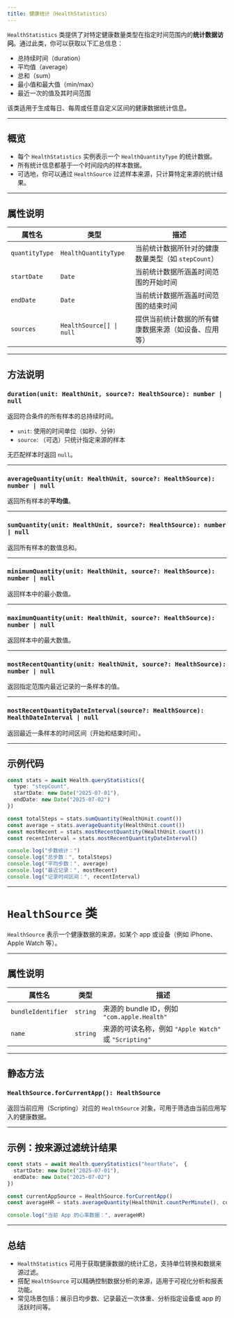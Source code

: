 ```yaml
---
title: 健康统计（HealthStatistics）
---
```

`HealthStatistics` 类提供了对特定健康数量类型在指定时间范围内的**统计数据访问**。通过此类，你可以获取以下汇总信息：

* 总持续时间（duration）
* 平均值（average）
* 总和（sum）
* 最小值和最大值（min/max）
* 最近一次的值及其时间范围

该类适用于生成每日、每周或任意自定义区间的健康数据统计信息。

---

## 概览

* 每个 `HealthStatistics` 实例表示一个 `HealthQuantityType` 的统计数据。
* 所有统计信息都基于一个时间段内的样本数据。
* 可选地，你可以通过 `HealthSource` 过滤样本来源，只计算特定来源的统计结果。

---

## 属性说明

| 属性名            | 类型                       | 描述                              |
| -------------- | ------------------------ | ------------------------------- |
| `quantityType` | `HealthQuantityType`     | 当前统计数据所针对的健康数量类型（如 `stepCount`） |
| `startDate`    | `Date`                   | 当前统计数据所涵盖时间范围的开始时间              |
| `endDate`      | `Date`                   | 当前统计数据所涵盖时间范围的结束时间              |
| `sources`      | `HealthSource[] \| null` | 提供当前统计数据的所有健康数据来源（如设备、应用等）      |

---

## 方法说明

### `duration(unit: HealthUnit, source?: HealthSource): number | null`

返回符合条件的所有样本的总持续时间。

* `unit`: 使用的时间单位（如秒、分钟）
* `source`: （可选）只统计指定来源的样本

无匹配样本时返回 `null`。

---

### `averageQuantity(unit: HealthUnit, source?: HealthSource): number | null`

返回所有样本的**平均值**。

---

### `sumQuantity(unit: HealthUnit, source?: HealthSource): number | null`

返回所有样本的数值总和。

---

### `minimumQuantity(unit: HealthUnit, source?: HealthSource): number | null`

返回样本中的最小数值。

---

### `maximumQuantity(unit: HealthUnit, source?: HealthSource): number | null`

返回样本中的最大数值。

---

### `mostRecentQuantity(unit: HealthUnit, source?: HealthSource): number | null`

返回指定范围内最近记录的一条样本的值。

---

### `mostRecentQuantityDateInterval(source?: HealthSource): HealthDateInterval | null`

返回最近一条样本的时间区间（开始和结束时间）。

---

## 示例代码

```ts
const stats = await Health.queryStatistics({
  type: "stepCount",
  startDate: new Date("2025-07-01"),
  endDate: new Date("2025-07-02")
})

const totalSteps = stats.sumQuantity(HealthUnit.count())
const average = stats.averageQuantity(HealthUnit.count())
const mostRecent = stats.mostRecentQuantity(HealthUnit.count())
const recentInterval = stats.mostRecentQuantityDateInterval()

console.log("步数统计：")
console.log("总步数：", totalSteps)
console.log("平均步数：", average)
console.log("最近记录：", mostRecent)
console.log("记录时间区间：", recentInterval)
```

---

# `HealthSource` 类

`HealthSource` 表示一个健康数据的来源，如某个 app 或设备（例如 iPhone、Apple Watch 等）。

---

## 属性说明

| 属性名                | 类型       | 描述                                         |
| ------------------ | -------- | ------------------------------------------ |
| `bundleIdentifier` | `string` | 来源的 bundle ID，例如 `"com.apple.Health"`      |
| `name`             | `string` | 来源的可读名称，例如 `"Apple Watch"` 或 `"Scripting"` |

---

## 静态方法

### `HealthSource.forCurrentApp(): HealthSource`

返回当前应用（Scripting）对应的 `HealthSource` 对象，可用于筛选由当前应用写入的健康数据。

---

## 示例：按来源过滤统计结果

```ts
const stats = await Health.queryStatistics("heartRate"， {
  startDate: new Date("2025-07-01"),
  endDate: new Date("2025-07-02")
})

const currentAppSource = HealthSource.forCurrentApp()
const averageHR = stats.averageQuantity(HealthUnit.countPerMinute(), currentAppSource)

console.log("当前 App 的心率数据：", averageHR)
```

---

## 总结

* `HealthStatistics` 可用于获取健康数据的统计汇总，支持单位转换和数据来源过滤。
* 搭配 `HealthSource` 可以精确控制数据分析的来源，适用于可视化分析和报表功能。
* 常见场景包括：展示日均步数、记录最近一次体重、分析指定设备或 app 的活跃时间等。
